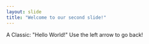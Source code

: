 ```yaml
---
layout: slide
title: "Welcome to our second slide!"
---
```

A Classic: "Hello World!"
Use the left arrow to go back!
